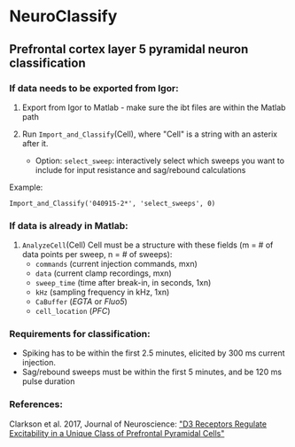 # NeuroClassify

## Prefrontal cortex layer 5 pyramidal neuron classification

### If data needs to be exported from Igor:
1. Export from Igor to Matlab - make sure the ibt files are within the Matlab
   path 

2.  Run `Import_and_Classify`(Cell), where "Cell" is a string with an asterix
   after it.
    * Option: `select_sweep`: interactively select which sweeps you want to
      include for input resistance and sag/rebound calculations

Example: 

    Import_and_Classify('040915-2*', 'select_sweeps', 0)

### If data is already in Matlab:
1. `AnalyzeCell`(Cell)
Cell must be a structure with these fields (m = # of data points per
sweep, n = # of sweeps):
    * `commands` (current injection commands, mxn)
    * `data` (current clamp recordings, mxn)
    * `sweep_time` (time after break-in, in seconds, 1xn)
    * `kHz` (sampling frequency in kHz, 1xn)
    * `CaBuffer` (*EGTA* or *Fluo5*)
    * `cell_location` (*PFC*)

### Requirements for classification:
* Spiking has to be within the first 2.5 minutes, elicited by 300 ms current
  injection.
* Sag/rebound sweeps must be within the first 5 minutes, and be 120 ms pulse
  duration

### References:
Clarkson et al. 2017, Journal of Neuroscience: 
["D3 Receptors Regulate Excitability in a Unique Class of Prefrontal Pyramidal
Cells"](http://www.jneurosci.org/content/37/24/5846)
